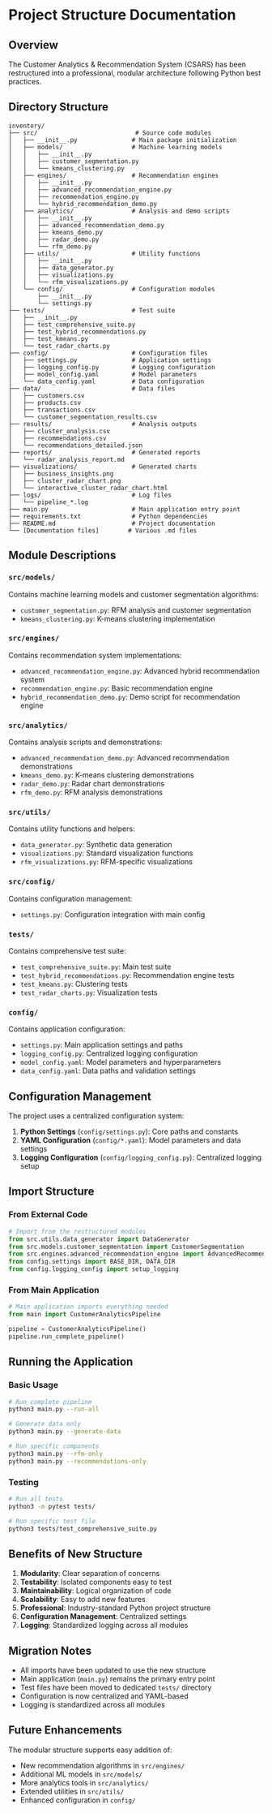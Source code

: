 # Project Structure Documentation

## Overview
The Customer Analytics & Recommendation System (CSARS) has been restructured into a professional, modular architecture following Python best practices.

## Directory Structure

```
inventory/
├── src/                           # Source code modules
│   ├── __init__.py               # Main package initialization
│   ├── models/                   # Machine learning models
│   │   ├── __init__.py
│   │   ├── customer_segmentation.py
│   │   └── kmeans_clustering.py
│   ├── engines/                  # Recommendation engines
│   │   ├── __init__.py
│   │   ├── advanced_recommendation_engine.py
│   │   ├── recommendation_engine.py
│   │   └── hybrid_recommendation_demo.py
│   ├── analytics/                # Analysis and demo scripts
│   │   ├── __init__.py
│   │   ├── advanced_recommendation_demo.py
│   │   ├── kmeans_demo.py
│   │   ├── radar_demo.py
│   │   └── rfm_demo.py
│   ├── utils/                    # Utility functions
│   │   ├── __init__.py
│   │   ├── data_generator.py
│   │   ├── visualizations.py
│   │   └── rfm_visualizations.py
│   └── config/                   # Configuration modules
│       ├── __init__.py
│       └── settings.py
├── tests/                        # Test suite
│   ├── __init__.py
│   ├── test_comprehensive_suite.py
│   ├── test_hybrid_recommendations.py
│   ├── test_kmeans.py
│   └── test_radar_charts.py
├── config/                       # Configuration files
│   ├── settings.py               # Application settings
│   ├── logging_config.py         # Logging configuration
│   ├── model_config.yaml         # Model parameters
│   └── data_config.yaml          # Data configuration
├── data/                         # Data files
│   ├── customers.csv
│   ├── products.csv
│   ├── transactions.csv
│   └── customer_segmentation_results.csv
├── results/                      # Analysis outputs
│   ├── cluster_analysis.csv
│   ├── recommendations.csv
│   └── recommendations_detailed.json
├── reports/                      # Generated reports
│   └── radar_analysis_report.md
├── visualizations/               # Generated charts
│   ├── business_insights.png
│   ├── cluster_radar_chart.png
│   └── interactive_cluster_radar_chart.html
├── logs/                         # Log files
│   └── pipeline_*.log
├── main.py                       # Main application entry point
├── requirements.txt              # Python dependencies
├── README.md                     # Project documentation
└── [Documentation files]        # Various .md files
```

## Module Descriptions

### `src/models/`
Contains machine learning models and customer segmentation algorithms:
- `customer_segmentation.py`: RFM analysis and customer segmentation
- `kmeans_clustering.py`: K-means clustering implementation

### `src/engines/`
Contains recommendation system implementations:
- `advanced_recommendation_engine.py`: Advanced hybrid recommendation system
- `recommendation_engine.py`: Basic recommendation engine
- `hybrid_recommendation_demo.py`: Demo script for recommendation engine

### `src/analytics/`
Contains analysis scripts and demonstrations:
- `advanced_recommendation_demo.py`: Advanced recommendation demonstrations
- `kmeans_demo.py`: K-means clustering demonstrations
- `radar_demo.py`: Radar chart demonstrations
- `rfm_demo.py`: RFM analysis demonstrations

### `src/utils/`
Contains utility functions and helpers:
- `data_generator.py`: Synthetic data generation
- `visualizations.py`: Standard visualization functions
- `rfm_visualizations.py`: RFM-specific visualizations

### `src/config/`
Contains configuration management:
- `settings.py`: Configuration integration with main config

### `tests/`
Contains comprehensive test suite:
- `test_comprehensive_suite.py`: Main test suite
- `test_hybrid_recommendations.py`: Recommendation engine tests
- `test_kmeans.py`: Clustering tests
- `test_radar_charts.py`: Visualization tests

### `config/`
Contains application configuration:
- `settings.py`: Main application settings and paths
- `logging_config.py`: Centralized logging configuration
- `model_config.yaml`: Model parameters and hyperparameters
- `data_config.yaml`: Data paths and validation settings

## Configuration Management

The project uses a centralized configuration system:

1. **Python Settings** (`config/settings.py`): Core paths and constants
2. **YAML Configuration** (`config/*.yaml`): Model parameters and data settings
3. **Logging Configuration** (`config/logging_config.py`): Centralized logging setup

## Import Structure

### From External Code
```python
# Import from the restructured modules
from src.utils.data_generator import DataGenerator
from src.models.customer_segmentation import CustomerSegmentation
from src.engines.advanced_recommendation_engine import AdvancedRecommendationEngine
from config.settings import BASE_DIR, DATA_DIR
from config.logging_config import setup_logging
```

### From Main Application
```python
# Main application imports everything needed
from main import CustomerAnalyticsPipeline

pipeline = CustomerAnalyticsPipeline()
pipeline.run_complete_pipeline()
```

## Running the Application

### Basic Usage
```bash
# Run complete pipeline
python3 main.py --run-all

# Generate data only
python3 main.py --generate-data

# Run specific components
python3 main.py --rfm-only
python3 main.py --recommendations-only
```

### Testing
```bash
# Run all tests
python3 -m pytest tests/

# Run specific test file
python3 tests/test_comprehensive_suite.py
```

## Benefits of New Structure

1. **Modularity**: Clear separation of concerns
2. **Testability**: Isolated components easy to test
3. **Maintainability**: Logical organization of code
4. **Scalability**: Easy to add new features
5. **Professional**: Industry-standard Python project structure
6. **Configuration Management**: Centralized settings
7. **Logging**: Standardized logging across all modules

## Migration Notes

- All imports have been updated to use the new structure
- Main application (`main.py`) remains the primary entry point
- Test files have been moved to dedicated `tests/` directory
- Configuration is now centralized and YAML-based
- Logging is standardized across all modules

## Future Enhancements

The modular structure supports easy addition of:
- New recommendation algorithms in `src/engines/`
- Additional ML models in `src/models/`
- More analytics tools in `src/analytics/`
- Extended utilities in `src/utils/`
- Enhanced configuration in `config/` 